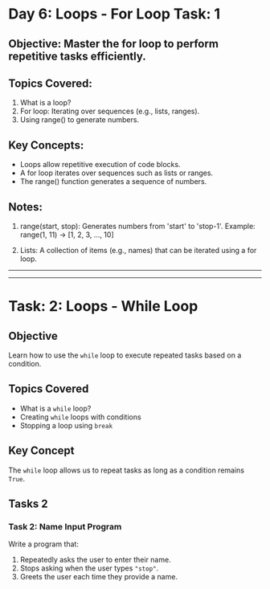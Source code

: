 # Day 6: Loops - For Loop Task: 1

## Objective: Master the for loop to perform repetitive tasks efficiently.

## Topics Covered:
1. What is a loop?
2. For loop: Iterating over sequences (e.g., lists, ranges).
3. Using range() to generate numbers.

## Key Concepts:
- Loops allow repetitive execution of code blocks.
- A for loop iterates over sequences such as lists or ranges.
- The range() function generates a sequence of numbers.

## Notes:
1. range(start, stop): Generates numbers from 'start' to 'stop-1'.
   Example: range(1, 11) → [1, 2, 3, ..., 10]

2. Lists: A collection of items (e.g., names) that can be iterated using a for loop.

---
---

# Task: 2: Loops - While Loop  

## Objective  
Learn how to use the `while` loop to execute repeated tasks based on a condition.  


## Topics Covered  
- What is a `while` loop?  
- Creating `while` loops with conditions  
- Stopping a loop using `break`  


## Key Concept  
The `while` loop allows us to repeat tasks as long as a condition remains `True`.  


## Tasks 2

### Task 2: Name Input Program  
Write a program that:  
1. Repeatedly asks the user to enter their name.  
2. Stops asking when the user types `"stop"`.  
3. Greets the user each time they provide a name.  
